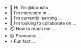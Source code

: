 - 👋 Hi, I’m @krausito
- 👀 I’m interested in ...
- 🌱 I’m currently learning ...
- 💞️ I’m looking to collaborate on ...
- 📫 How to reach me ...
- 😄 Pronouns: ...
- ⚡ Fun fact: ...

<!---
krausito/krausito is a ✨ special ✨ repository because its `README.md` (this file) appears on your GitHub profile.
You can click the Preview link to take a look at your changes.
--->
